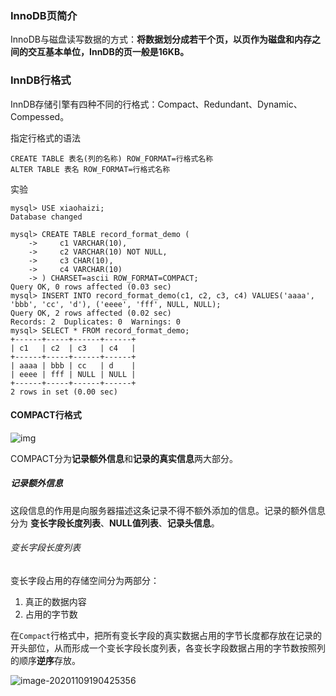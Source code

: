### InnoDB页简介

InnoDB与磁盘读写数据的方式：**将数据划分成若干个页，以页作为磁盘和内存之间的交互基本单位，InnDB的页一般是16KB。**

### InnDB行格式

InnDB存储引擎有四种不同的行格式：Compact、Redundant、Dynamic、Compessed。

指定行格式的语法

```mysql
CREATE TABLE 表名(列的名称) ROW_FORMAT=行格式名称
ALTER TABLE 表名 ROW_FORMAT=行格式名称
```

实验

```mysql
mysql> USE xiaohaizi;
Database changed

mysql> CREATE TABLE record_format_demo (
    ->     c1 VARCHAR(10),
    ->     c2 VARCHAR(10) NOT NULL,
    ->     c3 CHAR(10),
    ->     c4 VARCHAR(10)
    -> ) CHARSET=ascii ROW_FORMAT=COMPACT;
Query OK, 0 rows affected (0.03 sec)
mysql> INSERT INTO record_format_demo(c1, c2, c3, c4) VALUES('aaaa', 'bbb', 'cc', 'd'), ('eeee', 'fff', NULL, NULL);
Query OK, 2 rows affected (0.02 sec)
Records: 2  Duplicates: 0  Warnings: 0
mysql> SELECT * FROM record_format_demo;
+------+-----+------+------+
| c1   | c2  | c3   | c4   |
+------+-----+------+------+
| aaaa | bbb | cc   | d    |
| eeee | fff | NULL | NULL |
+------+-----+------+------+
2 rows in set (0.00 sec)
```

#### COMPACT行格式

![img](https://user-gold-cdn.xitu.io/2019/3/12/169710e8fafc21aa?imageslim)

COMPACT分为**记录额外信息**和**记录的真实信息**两大部分。

##### **记录额外信息**

这段信息的作用是向服务器描述这条记录不得不额外添加的信息。记录的额外信息分为 **变长字段长度列表**、**NULL值列表**、**记录头信息**。

###### 变长字段长度列表

变长字段占用的存储空间分为两部分：

1. 真正的数据内容
2. 占用的字节数     

在`Compact`行格式中，把所有变长字段的真实数据占用的字节长度都存放在记录的开头部位，从而形成一个变长字段长度列表，各变长字段数据占用的字节数按照列的顺序**逆序**存放。

![image-20201109190425356](C:\Users\Dell\AppData\Roaming\Typora\typora-user-images\image-20201109190425356.png)